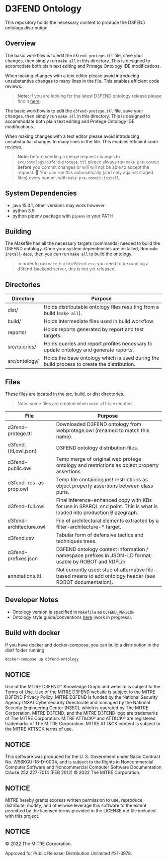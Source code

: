 # D3FEND Ontology

This repository holds the necessary content to produce the D3FEND ontology distribution.

## Overview

The basic workflow is to edit the `d3fend-protege.ttl` file, save your changes, then simply
run `make all` in this directory. This is designed to accomodate both plain text editing
and Protege Ontology IDE modifications. 

When making changes with a text editor please avoid introducing unsubstantive changes
to many lines in the file. This enables efficient code reviews.

> **Note:** if you are looking for the latest D3FEND ontology release please find it [here](https://d3fend.mitre.org/resources/ontology/).

The basic workflow is to edit the `d3fend-protege.ttl` file, save your changes, then simply
run `make all` in this directory. This is designed to accommodate both plain text editing
and Protege Ontology IDE modifications.

When making changes with a text editor please avoid introducing unsubstantial changes
to many lines in the file. This enables efficient code reviews.

> **Note**: before sending a merge request changes to `src/ontology/d3fend-protege.ttl` please always run `make pre-commit` **before** you commit changes or will will not be able to accept the request. :eyes: You can run this automatically (and only against staged files) every commit with `make pre-commit-install`.

## System Dependencies

- java 15.0.1, other versions may work however
- python 3.9
- python pipenv package with `pipenv` in your PATH

## Building

The Makefile has all the necessary targets (commands) needed to build the D3FEND ontology.
Once your system dependencies are installed, Run `make install-deps`, then you can run
`make all` to build the ontology.

> In order to run `make build/d3fend.csv`, you need to be
running a d3fend-backend server, this is not yet released.

## Directories

|Directory          |Purpose                                          |
|-------------------|-------------------------------------------------|
|dist/         |Holds distributable ontology files resulting from a build (`make all`).|
|build/       |Holds intermediate files used in build workflow.|
|reports/      |Holds reports generated by report and test targets.|
|src/queries/  |Holds queries and report profiles necessary to update ontology and generate reports.|
|src/ontology/  |Holds the base ontology which is used during the build process to create the distribution.|

## Files

These files are located in the src, build, or dist directories.

> Note: some files are created when `make all` is executed.

|File                       |Purpose                                          |
|---------------------------|-------------------------------------------------|
|d3fend-protege.ttl         |Downloaded D3FEND ontology from webprotege.owl (renamed to match this name).|
|d3fend.{ttl,owl,json}      |D3FEND ontology distribution files.|
|d3fend-public.owl         |Temp merge of original web protege ontology and restrictions as object property assertions.|
|d3fend-res-as-prop.owl     |Temp file containing *just* restrictions as object property assertions between class puns.|
|d3fend-full.owl      |Final inference-enhanced copy with KBs for use in SPARQL end point. This is what is loaded into production Blazegraph.|
|d3fend-architecture.owl |File of architectural elements extracted by a filter-architecture-* target.|
|d3fend.csv              |Tabular form of defensive tactics and techniques trees.|
|d3fend-prefixes.json     |D3FEND ontology context information / namespace prefixes in JSON-LD format; usable by ROBOT and RDFLib.|
|annotations.ttl      |Not currently used; stub of alternative file-based means to add ontology header (see ROBOT documentation).|

## Developer Notes

- Ontology version is specified in `Makefile` as `D3FEND_VERSION`
- Ontology style guide/conventions [here](./CONVENTIONS.md) (work in progress).

## Build with docker

If you have docker and docker-compose, you can build a distribution
in the dist/ folder running

```bash
docker-compose up d3fend-ontology
```

## NOTICE

Use of the MITRE D3FEND™ Knowledge Graph and website is subject to the Terms of Use. Use of the MITRE D3FEND website is subject to the MITRE D3FEND Privacy Policy. MITRE D3FEND is funded by the National Security Agency (NSA) Cybersecurity Directorate and managed by the National Security Engineering Center (NSEC), which is operated by The MITRE Corporation. MITRE D3FEND; and the MITRE D3FEND logo are trademarks of The MITRE Corporation. MITRE ATT&CK® and ATT&CK® are registered trademarks of The MITRE Corporation. MITRE ATT&CK content is subject to the MITRE ATT&CK terms of use.

## NOTICE

This software was produced for the U. S. Government under Basic Contract No. W56KGU-18-D-0004, and is subject to the Rights in Noncommercial Computer Software and Noncommercial Computer Software Documentation Clause 252.227-7014 (FEB 2012) © 2022 The MITRE Corporation.

## NOTICE

MITRE hereby grants express written permission to use, reproduce, distribute, modify, and otherwise leverage this software to the extent permitted by the licensed terms provided in the LICENSE.md file included with this project.

## NOTICE

© 2022 The MITRE Corporation.

Approved for Public Release; Distribution Unlimited #21-3978.
